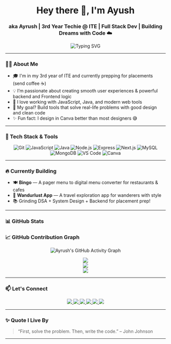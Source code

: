 <h1 align="center">Hey there 👋, I'm Ayush</h1>
<h3 align="center">aka Ayrush | 3rd Year Techie @ ITE | Full Stack Dev | Building Dreams with Code ☁️</h3>

<p align="center">
  <img src="https://readme-typing-svg.herokuapp.com?font=Fira+Code&weight=500&size=24&pause=1000&color=F7768E&center=true&vCenter=true&width=435&lines=Full+Stack+Web+Dev+🚀;Code.+Design.+Deploy.+Repeat.;Always+Learning+🧠" alt="Typing SVG" />
</p>

---

### 👨‍💻 About Me

- 🎓 I'm in my 3rd year of ITE and currently prepping for placements (send coffee ☕)
- 💡 I’m passionate about creating smooth user experiences & powerful backend and Frontend logic
- 🔧 I love working with JavaScript, Java, and modern web tools
- 💭 My goal? Build tools that solve real-life problems with good design and clean code
- ✨ Fun fact: I design in Canva better than most designers 😅

---

### 🚀 Tech Stack & Tools

<div align="center">

  ![Git](https://img.shields.io/badge/Git-F05032?style=for-the-badge&logo=git&logoColor=white)
  ![JavaScript](https://img.shields.io/badge/JavaScript-F7DF1E?style=for-the-badge&logo=javascript&logoColor=black)
  ![Java](https://img.shields.io/badge/Java-ED8B00?style=for-the-badge&logo=java&logoColor=white)
  ![Node.js](https://img.shields.io/badge/Node.js-339933?style=for-the-badge&logo=node.js&logoColor=white)
  ![Express](https://img.shields.io/badge/Express.js-000000?style=for-the-badge&logo=express&logoColor=white)
  ![Next.js](https://img.shields.io/badge/Next.js-000000?style=for-the-badge&logo=next.js&logoColor=white)
  ![MySQL](https://img.shields.io/badge/MySQL-00758F?style=for-the-badge&logo=mysql&logoColor=white)
  ![MongoDB](https://img.shields.io/badge/MongoDB-47A248?style=for-the-badge&logo=mongodb&logoColor=white)
  ![VS Code](https://img.shields.io/badge/VS%20Code-007ACC?style=for-the-badge&logo=visual-studio-code)
  ![Canva](https://img.shields.io/badge/Canva-00C4CC?style=for-the-badge&logo=canva&logoColor=white)

</div>

---

### 🔥 Currently Building

- 🍽️ **Bingo** — A pager menu to digital menu converter for restaurants & cafes  
- 🧭 **Wandurlust App** — A travel exploration app for wanderers with style  
- 📚 Grinding DSA + System Design + Backend for placement prep!

---

### 📊 GitHub Stats
 ### 📈 GitHub Contribution Graph

<p align="center">
  <img src="https://github-readme-activity-graph.vercel.app/graph?username=IamAyrush&bg_color=1f1f1f&color=00ffe4&line=00ffe4&point=ffffff&area=true&hide_border=true" alt="Ayrush's GitHub Activity Graph" />
</p>
<p align="center">
  <img src="https://github-readme-stats.vercel.app/api?username=IamAyrush&show_icons=true&theme=tokyonight" />
  <br />
  <img src="https://github-readme-streak-stats.herokuapp.com/?user=IamAyrush&theme=tokyonight" />
  <br />
  <img src="https://github-readme-stats.vercel.app/api/top-langs/?username=IamAyrush&layout=compact&theme=tokyonight" />
</p>

---

### 📫 Let's Connect

<p align="center">
  <a href="https://github.com/IamAyrush" target="_blank">
    <img src="https://img.shields.io/badge/GitHub-Ayrush-black?style=for-the-badge&logo=github"/>
  </a>
  <a href="www.linkedin.com/in/ayrush" target="_blank">
    <img src="https://img.shields.io/badge/LinkedIn-Ayrush-blue?style=for-the-badge&logo=linkedin"/>
  </a>
  <a href="https://www.instagram.com/ayrush.v/" target="_blank">
    <img src="https://img.shields.io/badge/Instagram-%40ayrush-purple?style=for-the-badge&logo=instagram"/>
  </a>
  <a href="mailto:ayrush01email.com">
    <img src="https://img.shields.io/badge/Email-Let's+Talk-red?style=for-the-badge&logo=gmail"/>
  </a>
  <a href="https://portfolio-swe-indol.vercel.app" target="_blank">
  <img src="https://img.shields.io/badge/Portfolio-Visit%20Now-ff69b4?style=for-the-badge&logo=web&logoColor=white"/>
  </a>
  <a href="https://leetcode.com/u/iamayrush/" target="_blank">
    <img src="https://img.shields.io/badge/LeetCode-Solve+with+Me-orange?style=for-the-badge&logo=leetcode"/>
  </a>
</p>

---

### ✨ Quote I Live By

> “First, solve the problem. Then, write the code.” – John Johnson

---

